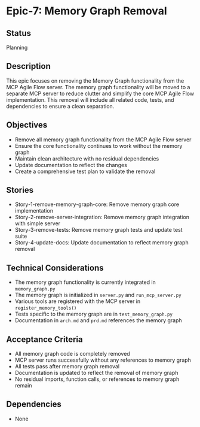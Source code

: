 # Epic-7: Memory Graph Removal

## Status
Planning

## Description
This epic focuses on removing the Memory Graph functionality from the MCP Agile Flow server. The memory graph functionality will be moved to a separate MCP server to reduce clutter and simplify the core MCP Agile Flow implementation. This removal will include all related code, tests, and dependencies to ensure a clean separation.

## Objectives
- Remove all memory graph functionality from the MCP Agile Flow server
- Ensure the core functionality continues to work without the memory graph
- Maintain clean architecture with no residual dependencies
- Update documentation to reflect the changes
- Create a comprehensive test plan to validate the removal

## Stories
- Story-1-remove-memory-graph-core: Remove memory graph core implementation
- Story-2-remove-server-integration: Remove memory graph integration with simple server
- Story-3-remove-tests: Remove memory graph tests and update test suite
- Story-4-update-docs: Update documentation to reflect memory graph removal

## Technical Considerations
- The memory graph functionality is currently integrated in `memory_graph.py`
- The memory graph is initialized in `server.py` and `run_mcp_server.py`
- Various tools are registered with the MCP server in `register_memory_tools()`
- Tests specific to the memory graph are in `test_memory_graph.py`
- Documentation in `arch.md` and `prd.md` references the memory graph

## Acceptance Criteria
- All memory graph code is completely removed
- MCP server runs successfully without any references to memory graph
- All tests pass after memory graph removal
- Documentation is updated to reflect the removal of memory graph
- No residual imports, function calls, or references to memory graph remain

## Dependencies
- None 